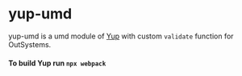 # yup-umd

yup-umd is a umd module of [Yup](https://github.com/jquense/yup) with custom `validate` function for OutSystems.

#### To build Yup run `npx webpack`
